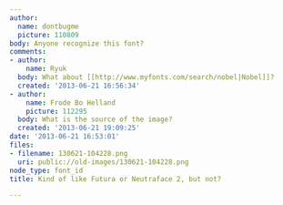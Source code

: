 ```yaml
---
author:
  name: dontbugme
  picture: 110809
body: Anyone recognize this font?
comments:
- author:
    name: Ryuk
  body: What about [[http://www.myfonts.com/search/nobel|Nobel]]?
  created: '2013-06-21 16:56:34'
- author:
    name: Frode Bo Helland
    picture: 112295
  body: What is the source of the image?
  created: '2013-06-21 19:09:25'
date: '2013-06-21 16:53:01'
files:
- filename: 130621-104228.png
  uri: public://old-images/130621-104228.png
node_type: font_id
title: Kind of like Futura or Neutraface 2, but not?

---
```

